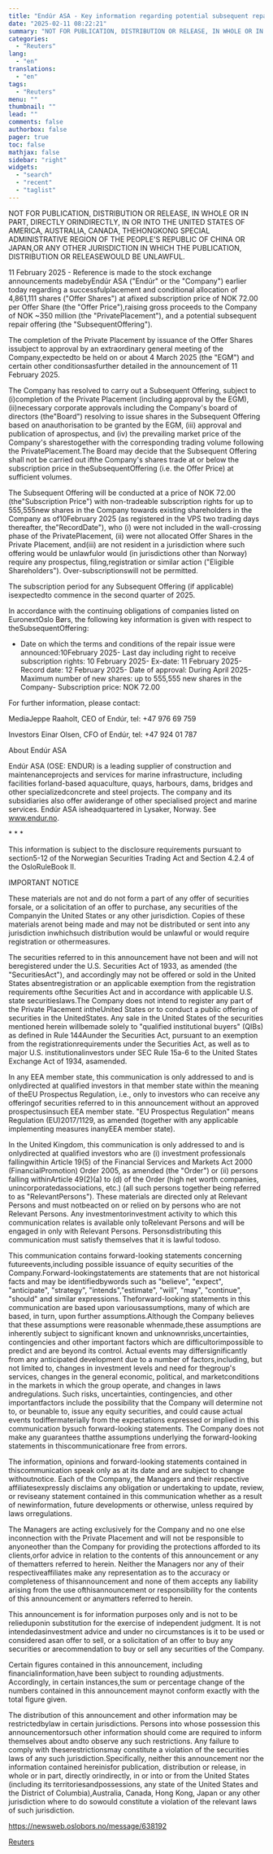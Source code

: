 ```yaml
---
title: "Endúr ASA - Key information regarding potential subsequent repair offering"
date: "2025-02-11 08:22:21"
summary: "NOT FOR PUBLICATION, DISTRIBUTION OR RELEASE, IN WHOLE OR IN PART, DIRECTLY ORINDIRECTLY, IN OR INTO THE UNITED STATES OF AMERICA, AUSTRALIA, CANADA, THEHONGKONG SPECIAL ADMINISTRATIVE REGION OF THE PEOPLE'S REPUBLIC OF CHINA OR JAPAN,OR ANY OTHER JURISDICTION IN WHICH THE PUBLICATION, DISTRIBUTION OR RELEASEWOULD BE UNLAWFUL.11 February 2025 -..."
categories:
  - "Reuters"
lang:
  - "en"
translations:
  - "en"
tags:
  - "Reuters"
menu: ""
thumbnail: ""
lead: ""
comments: false
authorbox: false
pager: true
toc: false
mathjax: false
sidebar: "right"
widgets:
  - "search"
  - "recent"
  - "taglist"
---
```


NOT FOR PUBLICATION, DISTRIBUTION OR RELEASE, IN WHOLE OR IN PART, DIRECTLY ORINDIRECTLY, IN OR INTO THE UNITED STATES OF AMERICA, AUSTRALIA, CANADA, THEHONGKONG SPECIAL ADMINISTRATIVE REGION OF THE PEOPLE'S REPUBLIC OF CHINA OR JAPAN,OR ANY OTHER JURISDICTION IN WHICH THE PUBLICATION, DISTRIBUTION OR RELEASEWOULD BE UNLAWFUL.

11 February 2025 - Reference is made to the stock exchange announcements madebyEndúr ASA ("Endúr" or the "Company") earlier today regarding a successfulplacement and conditional allocation of 4,861,111 shares ("Offer Shares") at afixed subscription price of NOK 72.00 per Offer Share (the "Offer Price"),raising gross proceeds to the Company of NOK ~350 million (the "PrivatePlacement"), and a potential subsequent repair offering (the "SubsequentOffering").

The completion of the Private Placement by issuance of the Offer Shares issubject to approval by an extraordinary general meeting of the Company,expectedto be held on or about 4 March 2025 (the "EGM") and certain other conditionsasfurther detailed in the announcement of 11 February 2025.

The Company has resolved to carry out a Subsequent Offering, subject to (i)completion of the Private Placement (including approval by the EGM), (ii)necessary corporate approvals including the Company's board of directors (the"Board") resolving to issue shares in the Subsequent Offering based on anauthorisation to be granted by the EGM, (iii) approval and publication of aprospectus, and (iv) the prevailing market price of the Company's sharestogether with the corresponding trading volume following the PrivatePlacement.The Board may decide that the Subsequent Offering shall not be carried out ifthe Company's shares trade at or below the subscription price in theSubsequentOffering (i.e. the Offer Price) at sufficient volumes.

The Subsequent Offering will be conducted at a price of NOK 72.00 (the"Subscription Price") with non-tradeable subscription rights for up to 555,555new shares in the Company towards existing shareholders in the Company as of10February 2025 (as registered in the VPS two trading days thereafter, the"RecordDate"), who (i) were not included in the wall-crossing phase of the PrivatePlacement, (ii) were not allocated Offer Shares in the Private Placement, and(iii) are not resident in a jurisdiction where such offering would be unlawfulor would (in jurisdictions other than Norway) require any prospectus, filing,registration or similar action ("Eligible Shareholders"). Over-subscriptionswill not be permitted.

The subscription period for any Subsequent Offering (if applicable) isexpectedto commence in the second quarter of 2025.

In accordance with the continuing obligations of companies listed on EuronextOslo Børs, the following key information is given with respect to theSubsequentOffering:

- Date on which the terms and conditions of the repair issue were announced:10February 2025- Last day including right to receive subscription rights: 10 February 2025- Ex-date: 11 February 2025- Record date: 12 February 2025- Date of approval: During April 2025- Maximum number of new shares: up to 555,555 new shares in the Company- Subscription price: NOK 72.00

For further information, please contact:

MediaJeppe Raaholt, CEO of Endúr, tel: +47 976 69 759

Investors Einar Olsen, CFO of Endúr, tel: +47 924 01 787

About Endúr ASA

Endúr ASA (OSE: ENDUR) is a leading supplier of construction and maintenanceprojects and services for marine infrastructure, including facilities forland-based aquaculture, quays, harbours, dams, bridges and other specializedconcrete and steel projects. The company and its subsidiaries also offer awiderange of other specialised project and marine services. Endúr ASA isheadquartered in Lysaker, Norway. See www.endur.no.

\* \* \*

This information is subject to the disclosure requirements pursuant to section5-12 of the Norwegian Securities Trading Act and Section 4.2.4 of the OsloRuleBook II.

IMPORTANT NOTICE

These materials are not and do not form a part of any offer of securities forsale, or a solicitation of an offer to purchase, any securities of the Companyin the United States or any other jurisdiction. Copies of these materials arenot being made and may not be distributed or sent into any jurisdiction inwhichsuch distribution would be unlawful or would require registration or othermeasures.

The securities referred to in this announcement have not been and will not beregistered under the U.S. Securities Act of 1933, as amended (the "SecuritiesAct"), and accordingly may not be offered or sold in the United States absentregistration or an applicable exemption from the registration requirements ofthe Securities Act and in accordance with applicable U.S. state securitieslaws.The Company does not intend to register any part of the Private Placement intheUnited States or to conduct a public offering of securities in the UnitedStates. Any sale in the United States of the securities mentioned herein willbemade solely to "qualified institutional buyers" (QIBs) as defined in Rule 144Aunder the Securities Act, pursuant to an exemption from the registrationrequirements under the Securities Act, as well as to major U.S. institutionalinvestors under SEC Rule 15a-6 to the United States Exchange Act of 1934, asamended.

In any EEA member state, this communication is only addressed to and is onlydirected at qualified investors in that member state within the meaning of theEU Prospectus Regulation, i.e., only to investors who can receive any offeringof securities referred to in this announcement without an approved prospectusinsuch EEA member state. "EU Prospectus Regulation" means Regulation (EU)2017/1129, as amended (together with any applicable implementing measures inanyEEA member state).

In the United Kingdom, this communication is only addressed to and is onlydirected at qualified investors who are (i) investment professionals fallingwithin Article 19(5) of the Financial Services and Markets Act 2000 (FinancialPromotion) Order 2005, as amended (the "Order") or (ii) persons falling withinArticle 49(2)(a) to (d) of the Order (high net worth companies, unincorporatedassociations, etc.) (all such persons together being referred to as "RelevantPersons"). These materials are directed only at Relevant Persons and must notbeacted on or relied on by persons who are not Relevant Persons. Any investmentorinvestment activity to which this communication relates is available only toRelevant Persons and will be engaged in only with Relevant Persons. Personsdistributing this communication must satisfy themselves that it is lawful todoso.

This communication contains forward-looking statements concerning futureevents,including possible issuance of equity securities of the Company.Forward-lookingstatements are statements that are not historical facts and may be identifiedbywords such as "believe", "expect", "anticipate", "strategy", "intends","estimate", "will", "may", "continue", "should" and similar expressions. Theforward-looking statements in this communication are based upon variousassumptions, many of which are based, in turn, upon further assumptions.Although the Company believes that these assumptions were reasonable whenmade,these assumptions are inherently subject to significant known and unknownrisks,uncertainties, contingencies and other important factors which are difficultorimpossible to predict and are beyond its control. Actual events may differsignificantly from any anticipated development due to a number of factors,including, but not limited to, changes in investment levels and need for thegroup's services, changes in the general economic, political, and marketconditions in the markets in which the group operate, and changes in laws andregulations. Such risks, uncertainties, contingencies, and other importantfactors include the possibility that the Company will determine not to, or beunable to, issue any equity securities, and could cause actual events todiffermaterially from the expectations expressed or implied in this communication bysuch forward-looking statements. The Company does not make any guarantees thatthe assumptions underlying the forward-looking statements in thiscommunicationare free from errors.

The information, opinions and forward-looking statements contained in thiscommunication speak only as at its date and are subject to change withoutnotice. Each of the Company, the Managers and their respective affiliatesexpressly disclaims any obligation or undertaking to update, review, or reviseany statement contained in this communication whether as a result of newinformation, future developments or otherwise, unless required by laws orregulations.

The Managers are acting exclusively for the Company and no one else inconnection with the Private Placement and will not be responsible to anyoneother than the Company for providing the protections afforded to its clients,orfor advice in relation to the contents of this announcement or any of thematters referred to herein. Neither the Managers nor any of their respectiveaffiliates make any representation as to the accuracy or completeness of thisannouncement and none of them accepts any liability arising from the use ofthisannouncement or responsibility for the contents of this announcement or anymatters referred to herein.

This announcement is for information purposes only and is not to be relieduponin substitution for the exercise of independent judgment. It is not intendedasinvestment advice and under no circumstances is it to be used or considered asan offer to sell, or a solicitation of an offer to buy any securities or arecommendation to buy or sell any securities of the Company.

Certain figures contained in this announcement, including financialinformation,have been subject to rounding adjustments. Accordingly, in certain instances,the sum or percentage change of the numbers contained in this announcement maynot conform exactly with the total figure given.

The distribution of this announcement and other information may be restrictedbylaw in certain jurisdictions. Persons into whose possession this announcementorsuch other information should come are required to inform themselves about andto observe any such restrictions. Any failure to comply with theserestrictionsmay constitute a violation of the securities laws of any such jurisdiction.Specifically, neither this announcement nor the information contained hereinisfor publication, distribution or release, in whole or in part, directly orindirectly, in or into or from the United States (including its territoriesandpossessions, any state of the United States and the District of Columbia),Australia, Canada, Hong Kong, Japan or any other jurisdiction where to do sowould constitute a violation of the relevant laws of such jurisdiction.

https://newsweb.oslobors.no/message/638192

[Reuters](https://www.tradingview.com/news/reuters.com,2025-02-11:newsml_ObiN37H8a:0-end-r-asa-key-information-regarding-potential-subsequent-repair-offering/)
